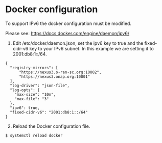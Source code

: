 # Docker configuration

To support IPv6 the docker configuration must be modified. 

Please see:
https://docs.docker.com/engine/daemon/ipv6/

1. Edit /etc/docker/daemon.json, set the ipv6 key to true and the fixed-cidr-v6 key to your IPv6 subnet. In this example we are setting it to 2001:db8:1::/64.


```
{
  "registry-mirrors": [
      "https://nexus3.o-ran-sc.org:10002", 
      "https://nexus3.onap.org:10001"
  ],
  "log-driver": "json-file",
  "log-opts": {
    "max-size": "10m",
    "max-file": "3"
  },
  "ipv6": true,
  "fixed-cidr-v6": "2001:db8:1::/64"
}
```

2. Reload the Docker configuration file.

```
$ systemctl reload docker
```